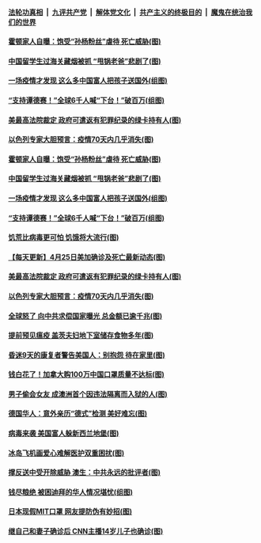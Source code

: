 ####  [法轮功真相](../../../../basic/blob/master/README.md?t=04262001) &nbsp;|&nbsp; [九评共产党](../../../../9ping.md/blob/master/README.md?t=04262001) &nbsp;|&nbsp; [解体党文化](../../../../jtdwh.md/blob/master/README.md?t=04262001)  &nbsp;|&nbsp; [共产主义的终极目的](../../../../gczydzjmd.md/blob/master/README.md?t=04262001) &nbsp;|&nbsp; [魔鬼在统治我们的世界](../../../../mgztzwmdsj.md/blob/master/README.md?t=04262001) 

#### [霍顿家人自曝：饱受“孙杨粉丝”虐待 死亡威胁(图)](../pages/p3/931169.md?t=04262001) 

#### [中国留学生过海关藏烟被抓 “甩锅老爸”悲剧了(图)](../pages/p3/931139.md?t=04262001) 

#### [一场疫情才发现 这么多中国富人把孩子送国外(组图)](../pages/p3/931153.md?t=04262001) 

#### [“支持谭德赛！”全球6千人喊“下台！”破百万(组图)](../pages/p3/931145.md?t=04262001) 

#### [美最高法院裁定 政府可遣返有犯罪纪录的绿卡持有人(图)](../pages/p3/931025.md?t=04262001) 

#### [以色列专家大胆预言：疫情70天内几乎消失(图)](../pages/p3/931010.md?t=04262001) 

#### [霍顿家人自曝：饱受“孙杨粉丝”虐待 死亡威胁(图)](../pages/p3/931169.md?t=04262001) 

#### [中国留学生过海关藏烟被抓 “甩锅老爸”悲剧了(图)](../pages/p3/931139.md?t=04262001) 

#### [一场疫情才发现 这么多中国富人把孩子送国外(组图)](../pages/p3/931153.md?t=04262001) 

#### [“支持谭德赛！”全球6千人喊“下台！”破百万(组图)](../pages/p3/931145.md?t=04262001) 

#### [饥荒比病毒更可怕 饥饿将大流行(图)](../pages/p3/931133.md?t=04262001) 

#### [【每天更新】4月25日美加确诊及死亡最新动态(图)](../pages/p3/928262.md?t=04262001) 

#### [美最高法院裁定 政府可遣返有犯罪纪录的绿卡持有人(图)](../pages/p3/931025.md?t=04262001) 

#### [以色列专家大胆预言：疫情70天内几乎消失(图)](../pages/p3/931010.md?t=04262001) 

#### [全球怒了 向中共求偿国家曝光 总金额已逾千兆(图)](../pages/p3/931005.md?t=04262001) 

#### [提前预见瘟疫 盖茨夫妇地下室储存食物多年(图)](../pages/p3/931002.md?t=04262001) 

#### [昏迷9天的康复者警告美国人：别抱怨 待在家里(图)](../pages/p3/930993.md?t=04262001) 

#### [钱白花了！加拿大购100万中国口罩质量不达标(图)](../pages/p3/930974.md?t=04262001) 

#### [男子偷会女友 成澳洲首个因违法隔离而入狱的人(图)](../pages/p3/930956.md?t=04262001) 

#### [德国华人：意外亲历“德式”检测 美好难忘(图)](../pages/p3/930951.md?t=04262001) 

#### [病毒来袭 美国富人躲新西兰地堡(图)](../pages/p3/930921.md?t=04262001) 

#### [冰岛飞机画爱心难解医护双重困扰(图)](../pages/p3/930912.md?t=04262001) 

#### [撑反送中受开除威胁 澳生：中共永远的批评者(图)](../pages/p3/930875.md?t=04262001) 

#### [钱尽粮绝 被困迪拜的华人情况堪忧(组图)](../pages/p3/930871.md?t=04262001) 

#### [日本现假MIT口罩 网友提防伪有妙招(图)](../pages/p3/930837.md?t=04262001) 

#### [继自己和妻子确诊后 CNN主播14岁儿子也确诊(图)](../pages/p3/930834.md?t=04262001) 

